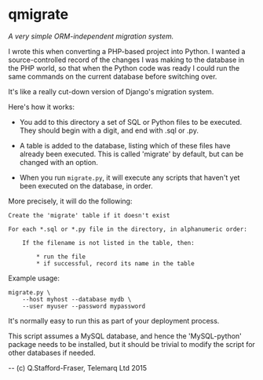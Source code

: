 # qmigrate

*A very simple ORM-independent migration system.*

I wrote this when converting a PHP-based project into Python.  I wanted a source-controlled record of the changes I was making to the database in the PHP world, so that when the Python code was ready I could run the same commands on the current database before switching over.  

It's like a really cut-down version of Django's migration system.

Here's how it works:

* You add to this directory a set of SQL or Python files to be executed.  They should begin with a digit, and end with .sql or .py.

* A table is added to the database, listing which of these files have already been executed. This is called 'migrate' by default, but can be changed with an option.

* When you run `migrate.py`, it will execute any scripts that haven't yet been executed on the database, in order. 

More precisely, it will do the following:

     
    Create the 'migrate' table if it doesn't exist
    
    For each *.sql or *.py file in the directory, in alphanumeric order:
    
        If the filename is not listed in the table, then:
    
            * run the file
            * if successful, record its name in the table
     

Example usage:

    migrate.py \
        --host myhost --database mydb \
        --user myuser --password mypassword

It's normally easy to run this as part of your deployment process.

This script assumes a MySQL database, and hence the 'MySQL-python' package needs to be installed, but it should be trivial to modify the script for other databases if needed.


-- (c) Q.Stafford-Fraser, Telemarq Ltd 2015

